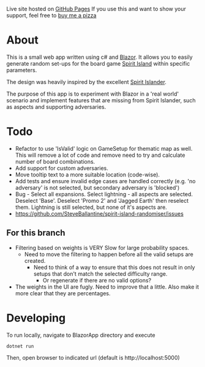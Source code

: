 Live site hosted on [GitHub Pages](https://steveballantine.github.io/spirit-island-randomiser/)
If you use this and want to show your support, feel free to [buy me a pizza](https://www.buymeacoffee.com/stevebsir)

# About

This is a small web app written using c# and [Blazor](https://docs.microsoft.com/en-us/aspnet/core/blazor/?view=aspnetcore-6.0).
It allows you to easily generate random set-ups for the board game [Spirit Island](https://www.boardgamegeek.com/boardgame/162886/spirit-island) within specific parameters. 

The design was heavily inspired by the excellent [Spirit Islander](https://www.spiritislander.com/).

The purpose of this app is to experiment with Blazor in a 'real world' scenario and implement features that are missing from Spirit Islander, such as aspects and supporting adversaries.

# Todo

- Refactor to use 'IsValid' logic on GameSetup for thematic map as well. This will remove a lot of code and remove need to try and calculate number of board combinations.
- Add support for custom adversaries.
- Move tooltip text to a more suitable location (code-wise).
- Add tests and ensure invalid edge cases are handled correctly (e.g. 'no adversary' is not selected, but secondary adversary is 'blocked')
- Bug - Select all expansions. Select lightning - all aspects are selected. Deselect 'Base'. Deselect 'Promo 2' and 'Jagged Earth' then reselect them. Lightning is still selected, but none of it's aspects are.
- https://github.com/SteveBallantine/spirit-island-randomiser/issues

## For this branch

- Filtering based on weights is VERY Slow for large probability spaces.
  - Need to move the filtering to happen before all the valid setups are created. 
    - Need to think of a way to ensure that this does not result in only setups that don't match the selected difficulty range.
      - Or regenerate if there are no valid options?
- The weights in the UI are fugly. Need to improve that a little. Also make it more clear that they are percentages.

# Developing

To run locally, navigate to BlazorApp directory and execute
```
dotnet run
```

Then, open browser to indicated url (default is http://localhost:5000)
